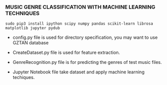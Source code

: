 ### MUSIC GENRE CLASSIFICATION WITH MACHINE LEARNING TECHNIQUES	
~~~~
sudo pip3 install ipython scipy numpy pandas scikit-learn librosa matplotlib jupyter pydub
~~~~
* config.py file is used for directory specification, you may want to use GZTAN database 
* CreateDataset.py file is used for feature extraction.
* GenreRecognition.py file is for predicting the genres of test music files.

* Jupyter Notebook file take dataset and apply machine learning techiques.


